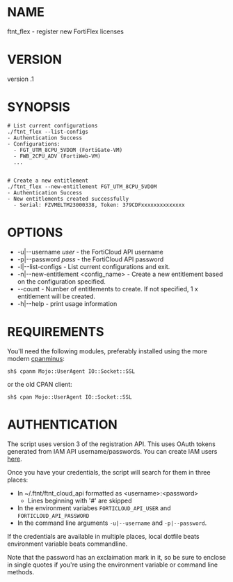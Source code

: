 # NAME

ftnt\_flex - register new FortiFlex licenses

# VERSION

version .1

# SYNOPSIS

    # List current configurations
    ./ftnt_flex --list-configs
    - Authentication Success
    - Configurations:
      - FGT_UTM_8CPU_5VDOM (FortiGate-VM)
      - FWB_2CPU_ADV (FortiWeb-VM)
      ...


    # Create a new entitlement
    ./ftnt_flex --new-entitlement FGT_UTM_8CPU_5VDOM
    - Authentication Success
    - New entitlements created successfully
      - Serial: FZVMELTM23000338, Token: 379CDFxxxxxxxxxxxxxx

# OPTIONS

- -u|--username _user_ - the FortiCloud API username
- -p|--password _pass_ - the FortiCloud API password
- -l|--list-configs - List current configurations and exit.
- -n|--new-entitlement &lt;config\_name> - Create a new entitlement based on the configuration specified.
- --count - Number of entitlements to create. If not specified, 1 x entitlement will be created.
- -h|--help - print usage information

# REQUIREMENTS

You'll need the following modules, preferably installed using the more modern [cpanminus](https://metacpan.org/pod/App::cpanminus):

    sh$ cpanm Mojo::UserAgent IO::Socket::SSL

or the old CPAN client:

    sh$ cpan Mojo::UserAgent IO::Socket::SSL

# AUTHENTICATION

The script uses version 3 of the registration API. This uses OAuth tokens generated from IAM API username/passwords. You can create IAM users [here](https://support.fortinet.com/iam/#/api-user).

Once you have your credentials, the script will search for them in three places:

- In ~/.ftnt/ftnt\_cloud\_api formatted as &lt;username>:&lt;password>
    - Lines beginning with '#' are skipped
- In the environment variabes `FORTICLOUD_API_USER` and `FORTICLOUD_API_PASSWORD`
- In the command line arguments `-u|--username` and `-p|--password`.

If the credentials are available in multiple places, local dotfile beats environment variable beats commandline.

Note that the password has an exclaimation mark in it, so be sure to enclose in single quotes if you're using the environment variable or command line methods.
